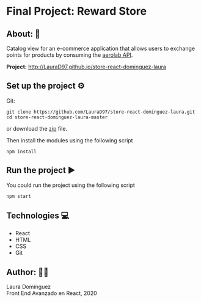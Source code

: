 # Final Project: Reward Store 

## About: 📖
Catalog view for an e-commerce application that allows users to exchange points for products by consuming the [aerolab API](https://aerolabchallenge.docs.apiary.io/#reference).  

**Project:** http://LauraD97.github.io/store-react-dominguez-laura

## Set up the project ⚙️
Git:

    git clone https://github.com/LauraD97/store-react-dominguez-laura.git
    cd store-react-dominguez-laura-master
      

or download the [zip](https://github.com/LauraD97/store-react-dominguez-laura/archive/refs/heads/master.zip) file.

Then install the modules using the following script

```
npm install 
```

## Run the project ▶️
You could run the project using the following script

```
npm start 
```

## Technologies 💻
- React
- HTML
- CSS
- Git  

## Author: 👩‍💼
Laura Domínguez  
Front End Avanzado en React, 2020